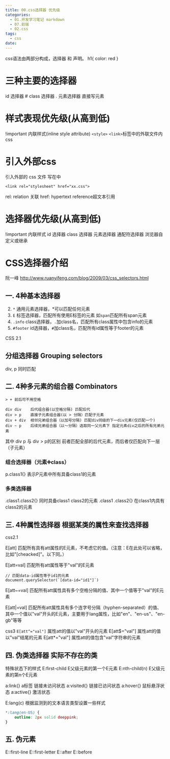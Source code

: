 ```yaml
---
title: 00.css选择器 优先级
categories:
  - 01.开发学习笔记 markdown
  - 07.前端
  - 02.css
tags:
  - css
date:
---
```

 
css语法由两部分构成，选择器 和 声明。
h1{ color: red }
 
 # 三种主要的选择器
id 选择器       #
class 选择器    .
元素选择器      直接写元素

# 样式表现优先级(从高到低)
!important
内联样式(inline style attribute)
`<style>`
`<link>`标签中的外联文件内css

# 引入外部css
引入外部的 css 文件 写在<head>中
```
<link rel="stylesheet" href="xx.css">
```
rel: relation 关联
href: hypertext reference超文本引用

# 选择器优先级(从高到低)
!important
内联样式
id 选择器
class 选择器
元素选择器
通配符选择器
浏览器自定义或继承

# CSS选择器介绍

阮一峰 http://www.ruanyifeng.com/blog/2009/03/css_selectors.html

## 一. 4种基本选择器
2. `*`	通用元素选择器，*可以匹配任何元素
3. `E`	标签选择器，匹配所有使用E标签的元素 如`span`匹配所有span元素
4. `.info`	class选择器，`.`加class名，匹配所有class属性中包含info的元素
5. `#footer`	id选择器，`#`加class名，匹配所有id属性等于footer的元素

CSS 2.1

## 分组选择器 Grouping selectors
div, p     同时匹配

## 二. 4种多元素的组合器 Combinators

```
> + 前后可不用空格

div div    后代组合器(以空格分隔) 匹配后代
div > p    直接子元素组合器(以 > 分隔）匹配子元素
div + div  相邻兄弟组合器（以加号分隔) 匹配div同级的下一div元素(仅匹配一个)
div ~ p    后续兄弟组合器（以～分隔）选取同一父元素下 指定元素div之后的所有兄弟元素
```

其中 div p 与 div > p的区别
前者匹配全部的后代元素，而后者仅匹配向下一层（子元素）

### 组合选择器（元素➕class）
p.class1{} 表示P元素中所有具备class1的元素

### 多类选择器
.class1.class2{}  同时具备class1 class2的元素
.class1 .class2{} 在class1内具有class2的元素


## 三.  4种属性选择器   根据某类的属性来查找选择器
css2.1

E[att]	匹配所有具有att属性的E元素，不考虑它的值。（注意：E在此处可以省略，比如"[cheacked]"。以下同。）

E[att=val]	 匹配所有att属性等于"val"的E元素
```
// 匹配data-id属性等于id1的元素
document.querySelector(`[data-id="id1"]`)
```
E[att~=val]	  匹配所有att属性具有多个空格分隔的值、其中一个值等于"val"的E元素

E[att|=val]	  匹配所有att属性具有多个连字号分隔（hyphen-separated）的值、其中一个值以"val"开头的E元素，主要用于lang属性，比如"en"、"en-us"、"en-gb"等等

css3
`E[att^="val"]`	属性att的值以"val"开头的元素
E[att$="val"]	属性att的值以"val"结尾的元素
E[att*="val"]	属性att的值包含"val"字符串的元素

## 四. 伪类选择器  实际不存在的类
特殊状态下的样式
E:first-child   E父级元素的第一个E元素
E:nth-child(n)  E父级元素的第n个E元素

a:link{}   a标签 链接未访问状态
a:visited{}   链接已访问状态
a:hover{}   鼠标悬浮状态
a:active{}   激活状态

E:lang(c) 根据监测到的文本语言类型设置一些样式
```css
*:lang(en-US) {
    outline: 2px solid deeppink;
}
```

## 五. 伪元素
E::first-line
E::first-letter
E::after
E::before

